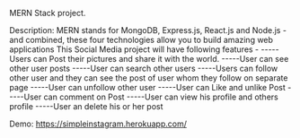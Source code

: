 

MERN Stack project. 

Description:  MERN stands for MongoDB, Express.js, React.js and Node.js - and combined, these four technologies allow you to build amazing web applications
This Social Media project will have following features -
 -----Users can Post their pictures and share it with the world.
 -----User can see other user posts
 -----User can search other users
 -----Users can follow other user and they can see the post of user whom they follow on separate page
 -----User can unfollow other user
 -----User can Like and unlike Post
 -----User can comment on Post
 -----User can view his profile and others profile
 -----User an delete his or her post
 
Demo: https://simpleinstagram.herokuapp.com/



